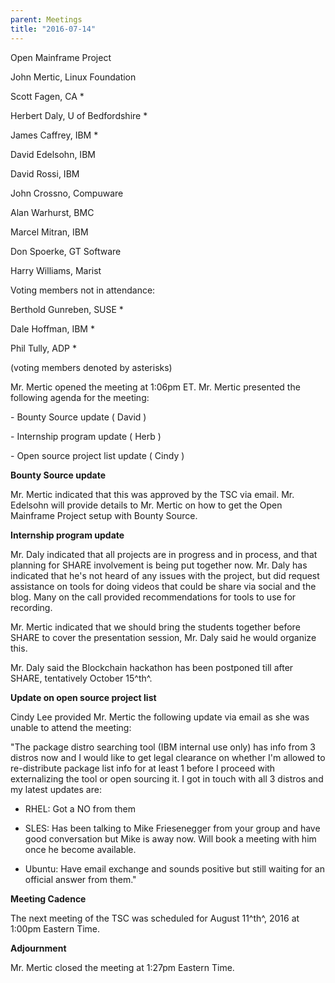 ```yaml
---
parent: Meetings
title: "2016-07-14"
---
```

Open Mainframe Project


John Mertic, Linux Foundation

Scott Fagen, CA \*

Herbert Daly, U of Bedfordshire \*

James Caffrey, IBM \*

David Edelsohn, IBM

David Rossi, IBM

John Crossno, Compuware

Alan Warhurst, BMC

Marcel Mitran, IBM

Don Spoerke, GT Software

Harry Williams, Marist

Voting members not in attendance:

Berthold Gunreben, SUSE \*

Dale Hoffman, IBM \*

Phil Tully, ADP \*

(voting members denoted by asterisks)

Mr. Mertic opened the meeting at 1:06pm ET. Mr. Mertic presented the
following agenda for the meeting:

\- Bounty Source update ( David )

\- Internship program update ( Herb )

\- Open source project list update ( Cindy )

**Bounty Source update**

Mr. Mertic indicated that this was approved by the TSC via email. Mr.
Edelsohn will provide details to Mr. Mertic on how to get the Open
Mainframe Project setup with Bounty Source.

**Internship program update**

Mr. Daly indicated that all projects are in progress and in process, and
that planning for SHARE involvement is being put together now. Mr. Daly
has indicated that he's not heard of any issues with the project, but
did request assistance on tools for doing videos that could be share via
social and the blog. Many on the call provided recommendations for tools
to use for recording.

Mr. Mertic indicated that we should bring the students together before
SHARE to cover the presentation session, Mr. Daly said he would organize
this.

Mr. Daly said the Blockchain hackathon has been postponed till after
SHARE, tentatively October 15^th^.

**Update on open source project list**

Cindy Lee provided Mr. Mertic the following update via email as she was
unable to attend the meeting:

"The package distro searching tool (IBM internal use only) has info from
3 distros now and I would like to get legal clearance on whether I\'m
allowed to re-distribute package list info for at least 1 before I
proceed with externalizing the tool or open sourcing it. I got in touch
with all 3 distros and my latest updates are:

-   RHEL: Got a NO from them

-   SLES: Has been talking to Mike Friesenegger from your group and have
    good conversation but Mike is away now. Will book a meeting with him
    once he become available.

-   Ubuntu: Have email exchange and sounds positive but still waiting
    for an official answer from them."

**Meeting Cadence**

The next meeting of the TSC was scheduled for August 11^th^, 2016 at
1:00pm Eastern Time.

**Adjournment**

Mr. Mertic closed the meeting at 1:27pm Eastern Time.
